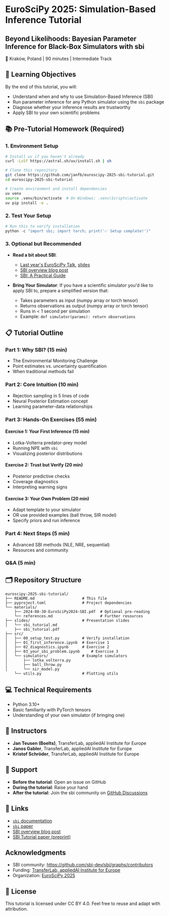 # EuroSciPy 2025: Simulation-Based Inference Tutorial

## Beyond Likelihoods: Bayesian Parameter Inference for Black-Box Simulators with sbi

📍 Kraków, Poland | 90 minutes | Intermediate Track

## 🎯 Learning Objectives

By the end of this tutorial, you will:

- Understand when and why to use Simulation-Based Inference (SBI)
- Run parameter inference for any Python simulator using the `sbi` package
- Diagnose whether your inference results are trustworthy
- Apply SBI to your own scientific problems

## 📚 Pre-Tutorial Homework (Required)

### 1. Environment Setup

```bash
# Install uv if you haven't already
curl -LsSf https://astral.sh/uv/install.sh | sh

# Clone this repository
git clone https://github.com/janfb/euroscipy-2025-sbi-tutorial.git
cd euroscipy-2025-sbi-tutorial

# Create environment and install dependencies
uv venv
source .venv/bin/activate  # On Windows: .venv\Scripts\activate
uv pip install -e .
```

### 2. Test Your Setup

```python
# Run this to verify installation
python -c "import sbi; import torch; print('✅ Setup complete!')"
```

### 3. Optional but Recommended

- **Read a bit about SBI**:
  - [Last year's EuroSciPy Talk](https://pretalx.com/euroscipy-2024/talk/893KBK/), [slides](materials/2024-08-30-EuroSciPy2024-SBI.pdf)
  - [SBI overview blog post](https://transferlab.ai/series/simulation-based-inference/)
  - [SBI: A Practical Guide](https://arxiv.org/abs/2508.12939)

- **Bring Your Simulator**: If you have a scientific simulator you'd like to apply SBI to, prepare a simplified version that:
  - Takes parameters as input (numpy array or torch tensor)
  - Returns observations as output (numpy array or torch tensor)
  - Runs in < 1 second per simulation
  - Example: `def simulator(params): return observations`

## 📋 Tutorial Outline

### Part 1: Why SBI? (15 min)

- The Environmental Monitoring Challenge
- Point estimates vs. uncertainty quantification
- When traditional methods fail

### Part 2: Core Intuition (10 min)

- Rejection sampling in 5 lines of code
- Neural Posterior Estimation concept
- Learning parameter-data relationships

### Part 3: Hands-On Exercises (55 min)

#### Exercise 1: Your First Inference (15 min)

- Lotka-Volterra predator-prey model
- Running NPE with `sbi`
- Visualizing posterior distributions

#### Exercise 2: Trust but Verify (20 min)

- Posterior predictive checks
- Coverage diagnostics
- Interpreting warning signs

#### Exercise 3: Your Own Problem (20 min)

- Adapt template to your simulator
- OR use provided examples (ball throw, SIR model)
- Specify priors and run inference

### Part 4: Next Steps (5 min)

- Advanced SBI methods (NLE, NRE, sequential)
- Resources and community

### Q&A (5 min)

## 🗂️ Repository Structure

```
euroscipy-2025-sbi-tutorial/
├── README.md                     # This file
├── pyproject.toml                # Project dependencies
└── materials/
    ├── 2024-08-30-EuroSciPy2024-SBI.pdf  # Optional pre-reading
    └── references.md                     # Further resources
├── slides/                       # Presentation slides
│   └── sbi_tutorial.md
    ├── sbi_tutorial.pdf
├── src/
│   ├── 00_setup_test.py          # Verify installation
│   ├── 01_first_inference.ipynb  # Exercise 1
│   ├── 02_diagnostics.ipynb      # Exercise 2
│   ├── 03_your_sbi_problem.ipynb     # Exercise 3
│   └── simulators/               # Example simulators
│       ├── lotka_volterra.py
│       ├── ball_throw.py
│       └── sir_model.py
    └── utils.py                  # Plotting utils

```

## 💻 Technical Requirements

- Python 3.10+
- Basic familiarity with PyTorch tensors
- Understanding of your own simulator (if bringing one)

## 👥 Instructors

- **Jan Teusen (Boelts)**, TransferLab, appliedAI Institute for Europe
- **Janos Gabler**, TransferLab, appliedAI Institute for Europe
- **Kristof Schröder**, TransferLab, appliedAI Institute for Europe

## 📧 Support

- **Before the tutorial**: Open an issue on GitHub
- **During the tutorial**: Raise your hand
- **After the tutorial**: Join the sbi community on [GitHub Discussions](https://github.com/sbi-dev/sbi/discussions)

## 🔗 Links

- [`sbi` documentation](https://sbi.readthedocs.io/en/latest/)
- [`sbi` paper](https://joss.theoj.org/papers/10.21105/joss.07754)
- [SBI overview blog post](https://transferlab.ai/series/simulation-based-inference/)
- [SBI Tutorial paper (preprint)](https://arxiv.org/abs/2508.12939)

## Acknowledgments

- SBI community: https://github.com/sbi-dev/sbi/graphs/contributors
- Funding: [TransferLab, appliedAI Institute for Europe](https://transferlab.ai/about/)
- Organization: [EuroSciPy 2025](https://euroscipy.org/team/)

## 📝 License

This tutorial is licensed under CC BY 4.0. Feel free to reuse and adapt with attribution.
